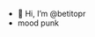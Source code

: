 - 👋 Hi, I’m @betitopr
- mood punk

<!---
betitopr/betitopr is a ✨ special ✨ repository because its `README.md` (this file) appears on your GitHub profile.
You can click the Preview link to take a look at your changes.
--->
